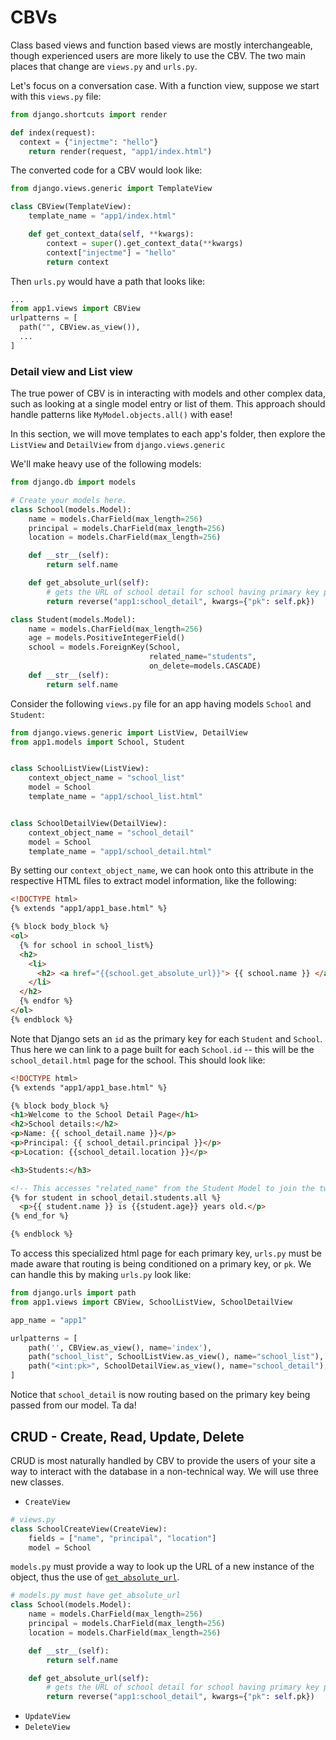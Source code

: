 # CBVs
Class based views and function based views are mostly interchangeable, though experienced users are more likely to use the
CBV. The two main places that change are `views.py` and `urls.py`.

Let's focus on a conversation case. With a function view, suppose we start with this `views.py` file:
```python
from django.shortcuts import render

def index(request):
  context = {"injectme": "hello"}
    return render(request, "app1/index.html")
```

The converted code for a CBV would look like:
```python
from django.views.generic import TemplateView

class CBView(TemplateView):
    template_name = "app1/index.html"

    def get_context_data(self, **kwargs):
        context = super().get_context_data(**kwargs)
        context["injectme"] = "hello"
        return context
```

Then `urls.py` would have a path that looks like:
```python
...
from app1.views import CBView
urlpatterns = [
  path("", CBView.as_view()),
  ...
]
```

### Detail view and List view
The true power of CBV is in interacting with models and other complex data, such as looking at a single model entry or list of them. This approach should
handle patterns like `MyModel.objects.all()` with ease!

In this section, we will move templates to each app's folder, then explore the `ListView` and `DetailView` from `django.views.generic`

We'll make heavy use of the following models:

```python
from django.db import models

# Create your models here.
class School(models.Model):
    name = models.CharField(max_length=256)
    principal = models.CharField(max_length=256)
    location = models.CharField(max_length=256)

    def __str__(self):
        return self.name

    def get_absolute_url(self):
        # gets the URL of school detail for school having primary key pk
        return reverse("app1:school_detail", kwargs={"pk": self.pk})

class Student(models.Model):
    name = models.CharField(max_length=256)
    age = models.PositiveIntegerField()
    school = models.ForeignKey(School,
                               related_name="students",
                               on_delete=models.CASCADE)
    def __str__(self):
        return self.name
```

Consider the following `views.py` file for an app having models `School` and `Student`:

```python
from django.views.generic import ListView, DetailView
from app1.models import School, Student


class SchoolListView(ListView):
    context_object_name = "school_list"
    model = School
    template_name = "app1/school_list.html"


class SchoolDetailView(DetailView):
    context_object_name = "school_detail"
    model = School
    template_name = "app1/school_detail.html"
```

By setting our `context_object_name`, we can hook onto this attribute
in the respective HTML files to extract model information, like the following:

```HTML
<!DOCTYPE html>
{% extends "app1/app1_base.html" %}

{% block body_block %}
<ol>
  {% for school in school_list%}
  <h2>
    <li>
      <h2> <a href="{{school.get_absolute_url}}"> {{ school.name }} </a> </h2>
    </li>
  </h2>
  {% endfor %}
</ol>
{% endblock %}
```

Note that Django sets an `id` as the primary key for each `Student` and `School`.
Thus here we can link to a page built for each `School.id` -- this will be the
`school_detail.html` page for the school. This should look like:

```HTML
<!DOCTYPE html>
{% extends "app1/app1_base.html" %}

{% block body_block %}
<h1>Welcome to the School Detail Page</h1>
<h2>School details:</h2>
<p>Name: {{ school_detail.name }}</p>
<p>Principal: {{ school_detail.principal }}</p>
<p>Location: {{school_detail.location }}</p>

<h3>Students:</h3>

<!-- This accesses "related_name" from the Student Model to join the two objects -->
{% for student in school_detail.students.all %}
  <p>{{ student.name }} is {{student.age}} years old.</p>
{% end_for %}

{% endblock %}
```

To access this specialized html page for each primary key, `urls.py` must be
made aware that routing is being conditioned on a primary key, or `pk`. We
can handle this by making `urls.py` look like:

```python
from django.urls import path
from app1.views import CBView, SchoolListView, SchoolDetailView

app_name = "app1"

urlpatterns = [
    path('', CBView.as_view(), name='index'),
    path("school_list", SchoolListView.as_view(), name="school_list"),
    path("<int:pk>", SchoolDetailView.as_view(), name="school_detail"),
]
```

Notice that `school_detail` is now routing based on the primary key being passed
from our model. Ta da!


## CRUD - Create, Read, Update, Delete

CRUD is most naturally handled by CBV to provide the users of your site a way
to interact with the database in a non-technical way. We will use three new classes.

- `CreateView`
```python
# views.py
class SchoolCreateView(CreateView):
    fields = ["name", "principal", "location"]
    model = School
```

`models.py` must provide a way to look up the URL of a new
instance of the object, thus the use of [`get_absolute_url`](https://docs.djangoproject.com/en/3.0/ref/models/instances/#get-absolute-url).

```python
# models.py must have get_absolute_url
class School(models.Model):
    name = models.CharField(max_length=256)
    principal = models.CharField(max_length=256)
    location = models.CharField(max_length=256)

    def __str__(self):
        return self.name

    def get_absolute_url(self):
        # gets the URL of school detail for school having primary key pk
        return reverse("app1:school_detail", kwargs={"pk": self.pk})
```
- `UpdateView`
- `DeleteView`
